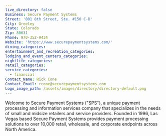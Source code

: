 ```yaml
---
live_directory: false
Business: Secure Payment Systems
Street: '801 8th Street, Ste. #150 C-D'
City: Greeley
State: Colorado
Zip: 80631
Phone: 970-352-9434
Website: 'https://www.securepaymentsystems.com/'
dining_categories:
entertainment_and_recreation_categories:
lodging_and_event_centers_categories:
nightlife_categories:
retail_categories:
service_categories:
  - financial
Contact_Name: Rick Cone
Contact_Email: rcone@securepaymentsystems.com
Logo_image_path: /assets/images/directory/directory-default.png
---
```


Welcome to Secure Payment Systems ("SPS"), a unique payment processing and information services company that specializes in the needs of small and midsize retailers and service providers. Founded in 1996, Las Vegas based Secure Payment Systems provides payment processing solutions to over 10,000 retail, wholesale, and corporate endpoints across North America.